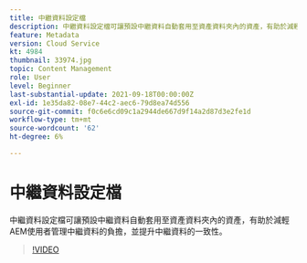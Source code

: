 ```yaml
---
title: 中繼資料設定檔
description: 中繼資料設定檔可讓預設中繼資料自動套用至資產資料夾內的資產，有助於減輕AEM使用者管理中繼資料的負擔，並提升中繼資料的一致性。
feature: Metadata
version: Cloud Service
kt: 4984
thumbnail: 33974.jpg
topic: Content Management
role: User
level: Beginner
last-substantial-update: 2021-09-18T00:00:00Z
exl-id: 1e35da82-08e7-44c2-aec6-79d8ea74d556
source-git-commit: f0c6e6cd09c1a2944de667d9f14a2d87d3e2fe1d
workflow-type: tm+mt
source-wordcount: '62'
ht-degree: 6%

---
```


# 中繼資料設定檔

中繼資料設定檔可讓預設中繼資料自動套用至資產資料夾內的資產，有助於減輕AEM使用者管理中繼資料的負擔，並提升中繼資料的一致性。

>[!VIDEO](https://video.tv.adobe.com/v/33974/?quality=12&learn=on&hidetitle=true)
